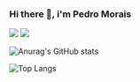 ### Hi there 👋, i'm Pedro Morais

<!--
**pmor4is/pmor4is** is a ✨ _special_ ✨ repository because its `README.md` (this file) appears on your GitHub profile.

Here are some ideas to get you started:

- 🔭 I’m currently working on ...
- 🌱 I’m currently learning ...
- 👯 I’m looking to collaborate on ...
- 🤔 I’m looking for help with ...
- 💬 Ask me about ...
- 📫 How to reach me: ...
- 😄 Pronouns: ...
- ⚡ Fun fact: ...
-->
<div>
    <img loading="lazy" src="https://github-readme-stats.vercel.app/api?username=pmor4is&show_icons=true&theme=radical">
    <img loading="lazy" src="https://github-readme-stats.vercel.app/api/top-langs/?username=pmor4is&hide_progress=true">

</div>

![Anurag's GitHub stats](https://github-readme-stats.vercel.app/api?username=pmor4is&show_icons=true&theme=radical)

![Top Langs](https://github-readme-stats.vercel.app/api/top-langs/?username=pmor4is&hide_progress=true)